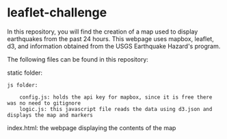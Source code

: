 # leaflet-challenge

In this repository, you will find the creation of a map used to display earthquakes from the past 24 hours.
This webpage uses mapbox, leaflet, d3, and information obtained from the USGS Earthquake Hazard's program.

The following files can be found in this repository:

static folder:

    js folder:
    
        config.js: holds the api key for mapbox, since it is free there was no need to gitignore
        logic.js: this javascript file reads the data using d3.json and displays the map and markers

index.html: the webpage displaying the contents of the map
